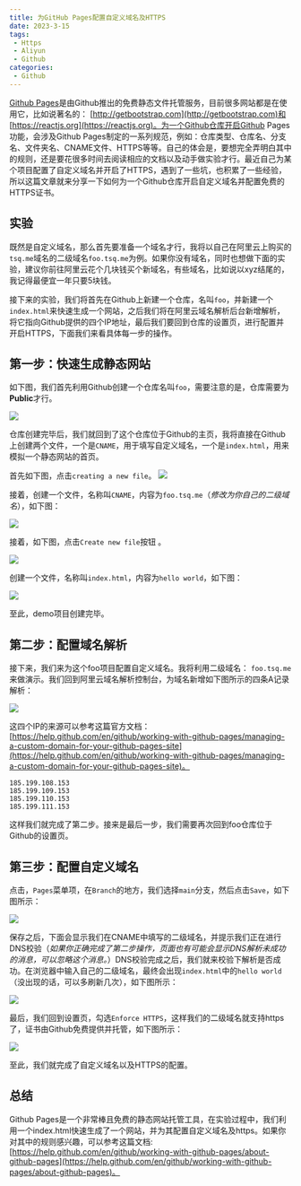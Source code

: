 ```yaml
---
title: 为GitHub Pages配置自定义域名及HTTPS
date: 2023-3-15
tags:
 - Https
 - Aliyun
 - Github
categories: 
 - Github
---
```


[Github Pages](https://pages.github.com)是由Github推出的免费静态文件托管服务，目前很多网站都是在使用它，比如说著名的： [http://getbootstrap.com](http://getbootstrap.com)和 [https://reactjs.org](https://reactjs.org)。为一个Github仓库开启Github Pages功能，会涉及Github Pages制定的一系列规范，例如：仓库类型、仓库名、分支名、文件夹名、CNAME文件、HTTPS等等。自己的体会是，要想完全弄明白其中的规则，还是要花很多时间去阅读相应的文档以及动手做实验才行。最近自己为某个项目配置了自定义域名并开启了HTTPS，遇到了一些坑，也积累了一些经验，所以这篇文章就来分享一下如何为一个Github仓库开启自定义域名并配置免费的HTTPS证书。

<!-- more -->

## 实验

既然是自定义域名，那么首先要准备一个域名才行，我将以自己在阿里云上购买的`tsq.me`域名的二级域名`foo.tsq.me`为例。如果你没有域名，同时也想做下面的实验，建议你前往阿里云花个几块钱买个新域名，有些域名，比如说以xyz结尾的，我记得最便宜一年只要5块钱。

接下来的实验，我们将首先在Github上新建一个仓库，名叫`foo`，并新建一个`index.html`来快速生成一个网站，之后我们将在阿里云域名解析后台新增解析，将它指向Github提供的四个IP地址，最后我们要回到仓库的设置页，进行配置并开启HTTPS，下面我们来看具体每一步的操作。

## 第一步：快速生成静态网站

如下图，我们首先利用Github创建一个仓库名叫`foo`，需要注意的是，仓库需要为**Public**才行。

![](/imgs/github/add-custom-domain-and-https-for-github-pages/1.png)

仓库创建完毕后，我们就回到了这个仓库位于Github的主页，我将直接在Github上创建两个文件，一个是`CNAME`，用于填写自定义域名，一个是`index.html`，用来模拟一个静态网站的首页。

首先如下图，点击`creating a new file`。
![](/imgs/github/add-custom-domain-and-https-for-github-pages/2.png)


接着，创建一个文件，名称叫`CNAME`，内容为`foo.tsq.me`（*修改为你自己的二级域名*），如下图：

![](/imgs/github/add-custom-domain-and-https-for-github-pages/3.png)

接着，如下图，点击`Create new file`按钮 。

![](/imgs/github/add-custom-domain-and-https-for-github-pages/4.png)

创建一个文件，名称叫`index.html`，内容为`hello world`，如下图：

![](/imgs/github/add-custom-domain-and-https-for-github-pages/5.png)

至此，demo项目创建完毕。

## 第二步：配置域名解析

接下来，我们来为这个foo项目配置自定义域名。我将利用二级域名： `foo.tsq.me`来做演示。我们回到阿里云域名解析控制台，为域名新增如下图所示的四条A记录解析：

![](/imgs/github/add-custom-domain-and-https-for-github-pages/6.png)


这四个IP的来源可以参考这篇官方文档： [https://help.github.com/en/github/working-with-github-pages/managing-a-custom-domain-for-your-github-pages-site](https://help.github.com/en/github/working-with-github-pages/managing-a-custom-domain-for-your-github-pages-site)。

```
185.199.108.153 
185.199.109.153 
185.199.110.153 
185.199.111.153
```

这样我们就完成了第二步。接来是最后一步，我们需要再次回到foo仓库位于Github的设置页。


## 第三步：配置自定义域名

点击，`Pages`菜单项，在`Branch`的地方，我们选择`main`分支，然后点击`Save`，如下图所示：

![](/imgs/github/add-custom-domain-and-https-for-github-pages/7.png)

保存之后，下面会显示我们在CNAME中填写的二级域名，并提示我们正在进行DNS校验（*如果你正确完成了第二步操作，页面也有可能会显示DNS解析未成功的消息，可以忽略这个消息。*）DNS校验完成之后，我们就来校验下解析是否成功。在浏览器中输入自己的二级域名，最终会出现`index.html`中的`hello world`（没出现的话，可以多刷新几次），如下图所示：

![](/imgs/github/add-custom-domain-and-https-for-github-pages/8.png)


最后，我们回到设置页，勾选`Enforce HTTPS`，这样我们的二级域名就支持https了，证书由Github免费提供并托管，如下图所示：

![](/imgs/github/add-custom-domain-and-https-for-github-pages/9.png)


至此，我们就完成了自定义域名以及HTTPS的配置。

## 总结

Github Pages是一个非常棒且免费的静态网站托管工具，在实验过程中，我们利用一个index.html快速生成了一个网站，并为其配置自定义域名及https。如果你对其中的规则感兴趣，可以参考这篇文档: [https://help.github.com/en/github/working-with-github-pages/about-github-pages](https://help.github.com/en/github/working-with-github-pages/about-github-pages)。
